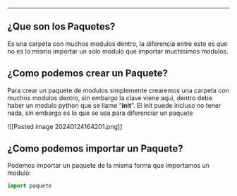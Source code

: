 
---
## **¿Que son los Paquetes?**

Es una carpeta con muchos modulos dentro, la diferencia entre esto es que no es lo mismo importar un solo modulo que importar muchisimos modulos.

## **¿Como podemos crear un Paquete?**

Para crear un paquete de modulos simplemente crearemos una carpeta con muchos modulos dentro, sin embargo la clave viene aqui, dentro debe haber un modulo python que se llame “**init**”. El init puede incluso no tener nada, sin embargo es lo que se usa para diferenciar un paquete

![[Pasted image 20240124164201.png]]
## **¿Como podemos importar un Paquete?**

Podemos importar un paquete de la misma forma que importamos un modulo:

```python
import paquete
```